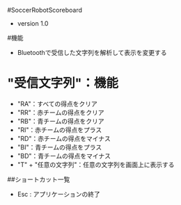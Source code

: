 #SoccerRobotScoreboard  
* version 1.0

#機能
* Bluetoothで受信した文字列を解析して表示を変更する

# "受信文字列"：機能
- "RA"：すべての得点をクリア
- "RR"：赤チームの得点をクリア
- "RB"：青チームの得点をクリア
- "RI"：赤チームの得点をプラス
- "RD"：赤チームの得点をマイナス
- "BI"：青チームの得点をプラス
- "BD"：青チームの得点をマイナス
- "T" + "任意の文字列"：任意の文字列を画面上に表示する 


##ショートカット一覧  
* Esc	: アプリケーションの終了
